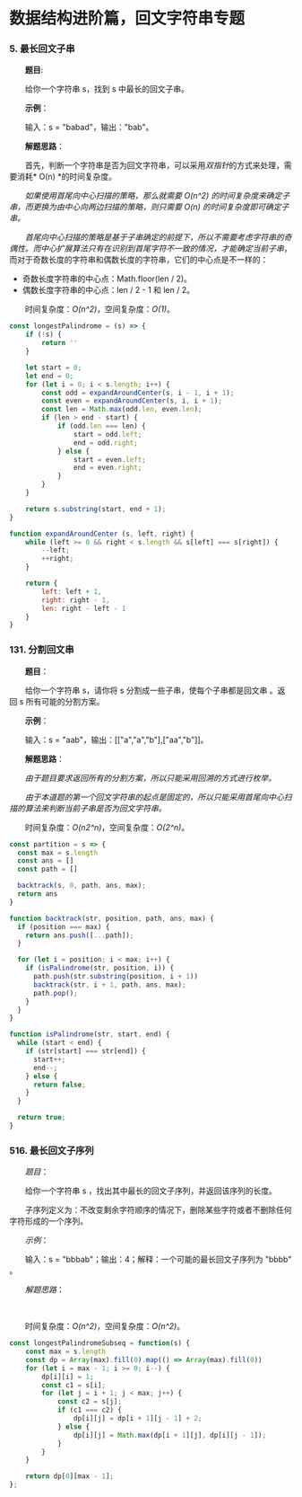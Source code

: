 # 数据结构进阶篇，回文字符串专题

### 5. 最长回文子串

&emsp;&emsp;**题目**:

&emsp;&emsp;给你一个字符串 s，找到 s 中最长的回文子串。

&emsp;&emsp;**示例**：

&emsp;&emsp;输入：s = "babad"，输出："bab"。

&emsp;&emsp;**解题思路**：

&emsp;&emsp;首先，判断一个字符串是否为回文字符串，可以采用*双指针*的方式来处理，需要消耗* O(n) *的时间复杂度。

&emsp;&emsp;*如果使用首尾向中心扫描的策略，那么就需要 O(n^2) 的时间复杂度来确定子串，而更换为由中心向两边扫描的策略，则只需要 O(n) 的时间复杂度即可确定子串。*

&emsp;&emsp;*首尾向中心扫描的策略是基于子串确定的前提下，所以不需要考虑字符串的奇偶性。而中心扩展算法只有在识别到首尾字符不一致的情况，才能确定当前子串*，而对于奇数长度的字符串和偶数长度的字符串，它们的中心点是不一样的：

- 奇数长度字符串的中心点：Math.floor(len / 2)。
- 偶数长度字符串的中心点：len / 2 - 1 和 len / 2。

&emsp;&emsp;时间复杂度：*O(n^2)*，空间复杂度：*O(1)*。

```JavaScript
const longestPalindrome = (s) => {
    if (!s) {
        return ''
    }

    let start = 0;
    let end = 0;
    for (let i = 0; i < s.length; i++) {
        const odd = expandAroundCenter(s, i - 1, i + 1);
        const even = expandAroundCenter(s, i, i + 1);
        const len = Math.max(odd.len, even.len);
        if (len > end - start) {
            if (odd.len === len) {
                start = odd.left;
                end = odd.right;
            } else {
                start = even.left;
                end = even.right;
            }
        }
    }

    return s.substring(start, end + 1);
}

function expandAroundCenter (s, left, right) {
    while (left >= 0 && right < s.length && s[left] === s[right]) {
        --left;
        ++right;
    }

    return {
        left: left + 1,
        right: right - 1,
        len: right - left - 1
    }
}
```

### 131. 分割回文串

&emsp;&emsp;**题目**：

&emsp;&emsp;给你一个字符串 s，请你将 s 分割成一些子串，使每个子串都是回文串 。返回 s 所有可能的分割方案。

&emsp;&emsp;**示例**：

&emsp;&emsp;输入：s = "aab"，输出：[["a","a","b"],["aa","b"]]。

&emsp;&emsp;**解题思路**：

&emsp;&emsp;*由于题目要求返回所有的分割方案，所以只能采用回溯的方式进行枚举。*

&emsp;&emsp;*由于本道题的第一个回文字符串的起点是固定的，所以只能采用首尾向中心扫描的算法来判断当前子串是否为回文字符串。*

&emsp;&emsp;时间复杂度：*O(n2^n)*，空间复杂度：*O(2^n)*。

```JavaScript
const partition = s => {
  const max = s.length
  const ans = []
  const path = []

  backtrack(s, 0, path, ans, max);
  return ans
}

function backtrack(str, position, path, ans, max) {
  if (position === max) {
    return ans.push([...path]);
  }

  for (let i = position; i < max; i++) {
    if (isPalindrome(str, position, i)) {
      path.push(str.substring(position, i + 1))
      backtrack(str, i + 1, path, ans, max);
      path.pop();
    } 
  }
}

function isPalindrome(str, start, end) {
  while (start < end) {
    if (str[start] === str[end]) {
      start++;
      end--;
    } else {
      return false;
    }
  }

  return true;
}
```

### 516. 最长回文子序列

&emsp;&emsp;*题目*：

&emsp;&emsp;给你一个字符串 s ，找出其中最长的回文子序列，并返回该序列的长度。

&emsp;&emsp;子序列定义为：不改变剩余字符顺序的情况下，删除某些字符或者不删除任何字符形成的一个序列。

&emsp;&emsp;*示例*：

&emsp;&emsp;输入：s = "bbbab"；输出：4；解释：一个可能的最长回文子序列为 "bbbb" 。

&emsp;&emsp;*解题思路*：

&emsp;&emsp;

&emsp;&emsp;时间复杂度：*O(n^2)*，空间复杂度：*O(n^2)*。

```JavaScript
const longestPalindromeSubseq = function(s) {
    const max = s.length
    const dp = Array(max).fill(0).map(() => Array(max).fill(0))
    for (let i = max - 1; i >= 0; i--) {
        dp[i][i] = 1;
        const c1 = s[i];
        for (let j = i + 1; j < max; j++) {
            const c2 = s[j];
            if (c1 === c2) {
                dp[i][j] = dp[i + 1][j - 1] + 2;
            } else {
                dp[i][j] = Math.max(dp[i + 1][j], dp[i][j - 1]);
            }
        }
    }

    return dp[0][max - 1];
};
```